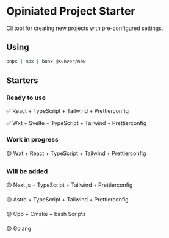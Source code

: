 # Opiniated Project Starter

Cli tool for creating new projects with pre-configured settings.

## Using

```bash
pnpx | npx | bunx @kunver/new
```

## Starters

### Ready to use

✅ React + TypeScript + Tailwind + Prettierconfig

✅ Wxt + Svelte + TypeScript + Tailwind + Prettierconfig

### Work in progress

🟡 Wxt + React + TypeScript + Tailwind + Prettierconfig

### Will be added

🟡 Next.js + TypeScript + Tailwind + Prettierconfig

🟡 Astro + TypeScript + Tailwind + Prettierconfig

🟡 Cpp + Cmake + bash Scripts

🟡 Golang
